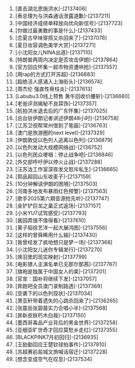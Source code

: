 
1. [直击湖北恩施洪水]-[2137406]
1. [泰总理为与洪森通话泄露道歉]-[2137211]
1. [中国经济成绩单释放向优向新信号]-[2137723]
1. [你做过最勇敢的事是什么]-[2137433]
1. [恋夏古早味穿搭又杀回来了]-[2137078]
1. [夏日妆容调色美学大赏]-[2137271]
1. [小沈阳女儿NINA出道]-[2137110]
1. [特朗普两周内决定是否攻击伊朗]-[2137864]
1. [官方回应怀集一超市物资遭哄抢]-[2137557]
1. [用rap的方式打开苏超]-[2136883]
1. [超绝活人感涌入上海街头]-[2136574]
1. [周杰伦 强直性脊柱炎]-[2137613]
1. [Labubu3.0线上预售 黄牛回收价腰斩]-[2136680]
1. [老爸评测揭秘不良耳饰]-[2137357]
1. [航拍洪水退去后的广东怀集]-[2137025]
1. [总台驻伊朗记者讲述伊朗48小时]-[2136758]
1. [江苏卫视帮常州借到了笔画]-[2136763]
1. [澳门是旅游圈的next level]-[2137329]
1. [伊朗敦促以色列人逃离以色列]-[2136879]
1. [以色列发动大规模网络战]-[2136752]
1. [以色列民众哽咽：停止战争吧]-[2136846]
1. [外交部呼吁伊以停火止战]-[2137288]
1. [汪苏泷工作室深夜发文怒斥私生]-[2136665]
1. [郭品超回山东收麦子]-[2137159]
1. [10分钟解读伊朗的困境]-[2137503]
1. [河南多地发布暴雨红色预警]-[2137563]
1. [歌手2025第六期音源抢先听]-[2137747]
1. [金铲铲巨龙之巢正式返场]-[2137157]
1. [小米YU7试驾感受]-[2137793]
1. [酱园弄值不值得看]-[2137610]
1. [黄子韬徐艺洋一起大展鸿图]-[2137556]
1. [这样的曾舜晞用什么输]-[2137430]
1. [我曾经发了疯地想只是梦一场]-[2137368]
1. [小沈阳女儿迷你专辑发行]-[2137270]
1. [焕羽里的现实映射]-[2137799]
1. [电影镖人主演名单已无那尔那茜]-[2137767]
1. [旗袍是独属于中国女人的美]-[2137201]
1. [官宣：国补将继续下发]-[2137057]
1. [奔跑吧全员澳门录制路透]-[2137369]
1. [空袭下的以色列现状]-[2137034]
1. [萧亚轩带着遗失的心跳杀回来了]-[2136265]
1. [张震岳张碧晨实力合唱小半]-[2137568]
1. [暃新皮肤朽木白哉]-[2137150]
1. [墨西哥毒品产业背后的黑金世界]-[2137258]
1. [亚细亚旷世奇才回应莫愁乡走红]-[2137355]
1. [BLACKPINK7月初回归]-[2136935]
1. [王励勤回应王楚钦球拍事件]-[2137810]
1. [苏超赛前盐城文旅喊话宿迁]-[2137228]
1. [想念变成空气在叹息]-[2137534]